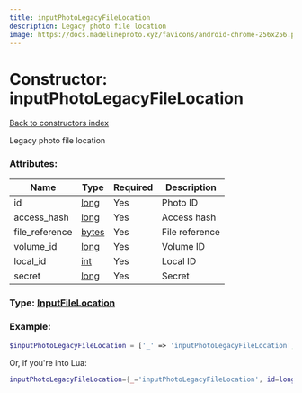 ```yaml
---
title: inputPhotoLegacyFileLocation
description: Legacy photo file location
image: https://docs.madelineproto.xyz/favicons/android-chrome-256x256.png
---
```

# Constructor: inputPhotoLegacyFileLocation  
[Back to constructors index](index.md)



Legacy photo file location

### Attributes:

| Name     |    Type       | Required | Description |
|----------|---------------|----------|-------------|
|id|[long](../types/long.md) | Yes|Photo ID|
|access\_hash|[long](../types/long.md) | Yes|Access hash|
|file\_reference|[bytes](../types/bytes.md) | Yes|File reference|
|volume\_id|[long](../types/long.md) | Yes|Volume ID|
|local\_id|[int](../types/int.md) | Yes|Local ID|
|secret|[long](../types/long.md) | Yes|Secret|



### Type: [InputFileLocation](../types/InputFileLocation.md)


### Example:

```php
$inputPhotoLegacyFileLocation = ['_' => 'inputPhotoLegacyFileLocation', 'id' => long, 'access_hash' => long, 'file_reference' => 'bytes', 'volume_id' => long, 'local_id' => int, 'secret' => long];
```  


Or, if you're into Lua:

```lua
inputPhotoLegacyFileLocation={_='inputPhotoLegacyFileLocation', id=long, access_hash=long, file_reference='bytes', volume_id=long, local_id=int, secret=long}

```


